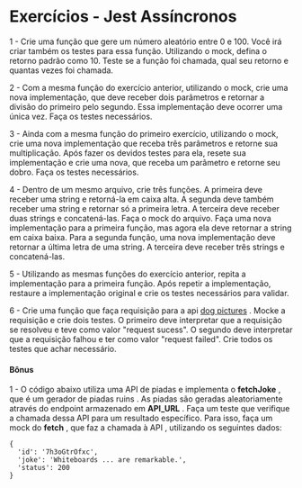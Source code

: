 # Exercícios - Jest Assíncronos

1 - Crie uma função que gere um número aleatório entre 0 e 100. Você irá criar também os testes para essa função. Utilizando o mock, defina o retorno padrão como 10. Teste se a função foi chamada, qual seu retorno e quantas vezes foi chamada.

2 - Com a mesma função do exercício anterior, utilizando o mock, crie uma nova implementação, que deve receber dois parâmetros e retornar a divisão do primeiro pelo segundo. Essa implementação deve ocorrer uma única vez. Faça os testes necessários.

3 - Ainda com a mesma função do primeiro exercício, utilizando o mock, crie uma nova implementação que receba três parâmetros e retorne sua multiplicação. Após fazer os devidos testes para ela, resete sua implementação e crie uma nova, que receba um parâmetro e retorne seu dobro. Faça os testes necessários.

4 - Dentro de um mesmo arquivo, crie três funções. A primeira deve receber uma string e retorná-la em caixa alta. A segunda deve também receber uma string e retornar só a primeira letra. A terceira deve receber duas strings e concatená-las. Faça o mock do arquivo. Faça uma nova implementação para a primeira função, mas agora ela deve retornar a string em caixa baixa. Para a segunda função, uma nova implementação deve retornar a última letra de uma string. A terceira deve receber três strings e concatená-las.

5 - Utilizando as mesmas funções do exercício anterior, repita a implementação para a primeira função. Após repetir a implementação, restaure a implementação original e crie os testes necessários para validar.

6 - Crie uma função que faça requisição para a api [dog pictures](https://dog.ceo/dog-api/) . Mocke a requisição e crie dois testes. O primeiro deve interpretar que a requisição se resolveu e teve como valor "request sucess". O segundo deve interpretar que a requisição falhou e ter como valor "request failed". Crie todos os testes que achar necessário.

#### Bônus

1 - O código abaixo utiliza uma API de piadas e implementa o **fetchJoke** , que é um gerador de piadas ruins . As piadas são geradas aleatoriamente através do endpoint armazenado em **API_URL** . Faça um teste que verifique a chamada dessa API para um resultado específico. Para isso, faça um mock do **fetch** , que faz a chamada à API , utilizando os seguintes dados:

```
{
  'id': '7h3oGtrOfxc',
  'joke': 'Whiteboards ... are remarkable.',
  'status': 200
}
```